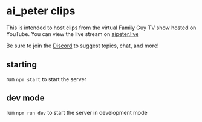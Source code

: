 # ai_peter clips
This is intended to host clips from the virtual Family Guy TV show hosted on
YouTube.
You can view the live stream on [aipeter.live](https://aipeter.live/)

Be sure to join the [Discord](https://discord.gg/aipeter) to suggest topics,
chat, and more!

## starting
run `npm start` to start the server

## dev mode
run `npm run dev` to start the server in development mode
